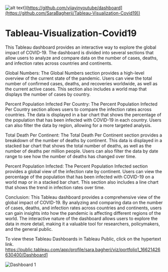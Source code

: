 ![alt text]([https://img.shields.io/badge/Build-Passing-<COLOR>.svg)](https://github.com/vijayinyoutube/dashboard](https://github.com/SaraBagherii/Tableau-Visualization-Covid19))
# Tableau-Visualization-Covid19

This Tableau dashboard provides an interactive way to explore the global impact of COVID-19. The dashboard is divided into several sections that allow users to analyze and compare data on the number of cases, deaths, and infection rates across countries and continents.

Global Numbers:
The Global Numbers section provides a high-level overview of the current state of the pandemic. Users can view the total number of confirmed cases, deaths, and recoveries worldwide, as well as the current active cases. This section also includes a world map that displays the number of cases by country.

Percent Population Infected Per Country:
The Percent Population Infected Per Country section allows users to compare the infection rates across countries. The data is displayed in a bar chart that shows the percentage of the population that has been infected with COVID-19 in each country. Users can also filter the data by region, allowing for a more targeted analysis.

Total Death Per Continent:
The Total Death Per Continent section provides a breakdown of the number of deaths by continent. This data is displayed in a stacked bar chart that shows the total number of deaths, as well as the number of deaths per million people. Users can also filter the data by date range to see how the number of deaths has changed over time.

Percent Population Infected:
The Percent Population Infected section provides a global view of the infection rate by continent. Users can view the percentage of the population that has been infected with COVID-19 on a world map or in a stacked bar chart. This section also includes a line chart that shows the trend in infection rates over time.

Conclusion:
This Tableau dashboard provides a comprehensive view of the global impact of COVID-19. By analyzing and comparing data on the number of cases, deaths, and infection rates across countries and continents, users can gain insights into how the pandemic is affecting different regions of the world. The interactive nature of the dashboard allows users to explore the data in more detail, making it a valuable tool for researchers, policymakers, and the general public.

To view these Tableau Dashboards in Tableau Public, click on the hypertext link.
https://public.tableau.com/app/profile/sara.bagheri/viz/portfolio1_16621426630400/Dashboard1

![Dashboard 1](https://user-images.githubusercontent.com/111043547/219847119-6ee976fd-c424-4c41-bff6-b3d5e01c1c51.png)
